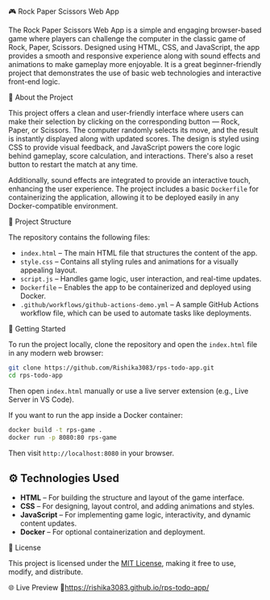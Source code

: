 

🎮 Rock Paper Scissors Web App

The Rock Paper Scissors Web App is a simple and engaging browser-based game where players can challenge the computer in the classic game of Rock, Paper, Scissors. Designed using HTML, CSS, and JavaScript, the app provides a smooth and responsive experience along with sound effects and animations to make gameplay more enjoyable. It is a great beginner-friendly project that demonstrates the use of basic web technologies and interactive front-end logic.

🔧 About the Project

This project offers a clean and user-friendly interface where users can make their selection by clicking on the corresponding button — Rock, Paper, or Scissors. The computer randomly selects its move, and the result is instantly displayed along with updated scores. The design is styled using CSS to provide visual feedback, and JavaScript powers the core logic behind gameplay, score calculation, and interactions. There's also a reset button to restart the match at any time.

Additionally, sound effects are integrated to provide an interactive touch, enhancing the user experience. The project includes a basic `Dockerfile` for containerizing the application, allowing it to be deployed easily in any Docker-compatible environment.

 📁 Project Structure

The repository contains the following files:

* `index.html` – The main HTML file that structures the content of the app.
* `style.css` – Contains all styling rules and animations for a visually appealing layout.
* `script.js` – Handles game logic, user interaction, and real-time updates.
* `Dockerfile` – Enables the app to be containerized and deployed using Docker.
* `.github/workflows/github-actions-demo.yml` – A sample GitHub Actions workflow file, which can be used to automate tasks like deployments.

🚀 Getting Started

To run the project locally, clone the repository and open the `index.html` file in any modern web browser:

```bash
git clone https://github.com/Rishika3083/rps-todo-app.git
cd rps-todo-app
```

Then open `index.html` manually or use a live server extension (e.g., Live Server in VS Code).

If you want to run the app inside a Docker container:

```bash
docker build -t rps-game .
docker run -p 8080:80 rps-game
```

Then visit `http://localhost:8080` in your browser.

## ⚙️ Technologies Used

* **HTML** – For building the structure and layout of the game interface.
* **CSS** – For designing, layout control, and adding animations and styles.
* **JavaScript** – For implementing game logic, interactivity, and dynamic content updates.
* **Docker** – For optional containerization and deployment.

 📜 License

This project is licensed under the [MIT License](LICENSE), making it free to use, modify, and distribute.

🌐 Live Preview
🚀https://rishika3083.github.io/rps-todo-app/






